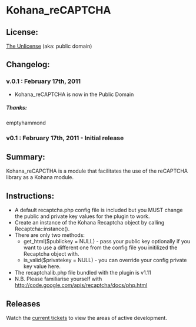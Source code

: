 #  Kohana_reCAPTCHA


## License:

[The Unlicense](http://unlicense.org) (aka: public domain)

## Changelog:


### v.0.1 : February 17th, 2011
* Kohana_reCAPTCHA is now in the Public Domain

##### Thanks:

emptyhammond

### v0.1 : February 17th, 2011 - Initial release

## Summary:

Kohana_reCAPCTHA is a module that facilitates the use of the reCAPTCHA library as a Kohana module.

## Instructions:
* A default recaptcha.php config file is included but you MUST change the public and private key values for the plugin to work.
* Create an instance of the Kohana Recaptcha object by calling Recaptcha::instance().
* There are only two methods:
	* get_html($﻿publickey = NULL) - pass your public key optionally if you want to use a different one from the config file you initilized the Recaptcha object with.
	* ﻿is_valid($privatekey = NULL) - you can override your config private key value here.
* The recaptchalib.php file bundled with the plugin is v1.11
* N.B. Please familiarise yourself with http://code.google.com/apis/recaptcha/docs/php.html

## Releases 

Watch the [current tickets](http://github.com/emptyhammond/kohana_recaptcha/issues) to view the areas of active development.